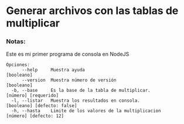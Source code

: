# Generar archivos con las tablas de multiplicar

### Notas:

Este es mi primer programa de consola en NodeJS

```
Opciones:
      --help     Muestra ayuda                                          [booleano]
      --version  Muestra número de versión                              [booleano]
  -b, --base     Es la base de la tabla de multiplicar.                 [número] [requerido]
  -l, --listar   Muestra los resultados en consola.                     [booleano] [defecto: false]
  -h, --hasta    Limite de los valores de la multiplicacion             [número] [defecto: 12]
```
